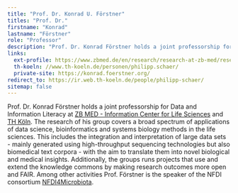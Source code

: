 ```yaml
---
title: "Prof. Dr. Konrad U. Förstner"
titles: "Prof. Dr."
firstname: "Konrad"
lastname: "Förstner"
role: "Professor"
description: "Prof. Dr. Konrad Förstner holds a joint professorship for Data and Information Literacy at TH Köln and ZB MED - Information Center for Life Sciences "
links:
  ext-profile: https://www.zbmed.de/en/research/research-at-zb-med/research-data-science-and-services/
  th-koeln: //www.th-koeln.de/personen/philipp.schaer/
  private-site: https://konrad.foerstner.org/
redirect_to: https://ir.web.th-koeln.de/people/philipp-schaer/
sitemap: false
---
```


Prof. Dr. Konrad Förstner holds a joint professorship for Data and
Information Literacy at [ZB MED - Information Center for Life
Sciences](https://www.zbmed.de/en/research/research-at-zb-med/research-data-science-and-services/)
and [TH Köln](https://www.th-koeln.de/). The research of his group
covers a broad spectrum of applications of data science,
bioinformatics and systems biology methods in the life sciences. This
includes the integration and interpretation of large data sets -
mainly generated using high-throughput sequencing technologies but
also biomedical text corpora - with the aim to translate them into
novel biological and medical insights. Additionally, the groups runs
projects that use and extend the knowledge commons by making research
outcomes more open and FAIR. Among other activities Prof. Förstner is
the speaker of the NFDI consortium
[NFDI4Microbiota](https://nfdi4microbiota.de/).
